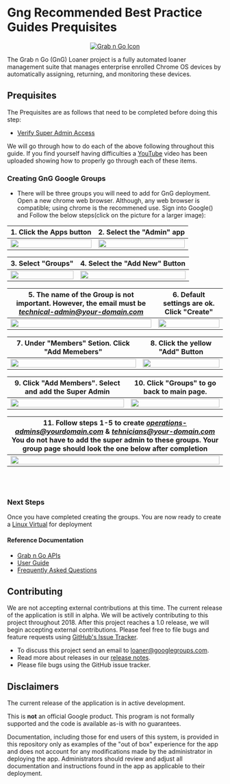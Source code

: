 <!-- mdformat off(GitHub header) -->
Gng Recommended Best Practice Guides Prequisites
======
<!-- mdformat on -->

<p align="center">
  <a href="#grabngo--">
    <img src="https://storage.googleapis.com/gngloaners/gnglogo.png" alt="Grab n Go Icon" />
  </a>
</p>

The Grab n Go (GnG) Loaner project is a fully automated loaner management suite
that manages enterprise enrolled Chrome OS devices by automatically assigning,
returning, and monitoring these devices.


## Prequisites

The Prequisites are as follows that need to be completed before doing this step: 
*	[Verify Super Admin Access](https://github.com/kid-yume/gnglinuxdeployment/tree/dev/docs/deployment/prerequisites/verifysuperadminaccess)


We will go through how to do each of the above following throughout this guide. If you find yourself having difficulties a
[YouTube](google.com) video has been uploaded showing how to properly go through each of these items. 


### Creating GnG Google Groups
*	 There will be three groups you will need to add for GnG deployment.
Open a new chrome web browser. Although, any web browser is compatible;
using chrome is the recommened use. Sign into Google() and 
Follow the below steps(click on the picture for a larger image):


 
**1.**	Click the Apps button       |**2.**  Select the "Admin" app
:-------------------------:|:-------------------------:
<a href="https://bit.ly/2EDMaiB"><img src="https://bit.ly/2NBdNM4" style="width:100%"/></a> |  <a href="https://bit.ly/2H6tWaW"><img src="https://bit.ly/2EDMaiB" style="width:100%"/></a>


**3.**	Select "Groups"       |**4.**  Select the "Add New" Button
:-------------------------:|:-------------------------:
<a href="http://bit.ly/2TkqjWo"><img src="http://bit.ly/2VBMwM5" style="width:100%"/></a> |  <a href="http://bit.ly/2VCWXzc"><img src="http://bit.ly/2VyGH23" style="width:100%"/></a>


**5.**	The name of the Group is not important. However, the email must be *technical-admin@your-domain.com*       |**6.**  Default settings are ok. Click "Create"
:-------------------------:|:-------------------------:
 <a href="http://bit.ly/2Hd4T6c"><img src="http://bit.ly/2SIu9mW" style="width:100%"/></a> |  <a href="http://bit.ly/2UmzqSI"><img src="http://bit.ly/2C09tRK" style="width:100%"/></a>
 
 
 
 **7.**	Under "Members" Setion. Click "Add  Memebers"        |**8.**  Click the yellow "Add" Button
:-------------------------:|:-------------------------:
<a href="http://bit.ly/2Tz4QrI"><img src="http://bit.ly/2VAwbY2" style="width:100%"/></a> |  <a href="http://bit.ly/2tPvEFZ"><img src="http://bit.ly/2VAwiTs" style="width:100%"/></a> 


**9.**	Click "Add Members". Select and add the Super Admin        |**10.**  Click "Groups" to go back to main page. 
:-------------------------:|:-------------------------:
<a href="http://bit.ly/2VGx4hZ"><img src="http://bit.ly/2UmzCBq" style="width:100%"/></a> |  <a href="http://bit.ly/2IRMoGV"><img src="http://bit.ly/2VC1guw" style="width:100%"/></a> 


**11.**	Follow steps 1-5 to create *operations-admins@yourdomain.com* & *tehnicians@your-domain.com*  You do not have to add the super admin to these groups. Your group page should look the one below after completion   |
:-------------------------:|
<a href="http://bit.ly/2Tc3IuZ"><img src="http://bit.ly/2Tc3IuZ" style="width:100%"/></a> | 


<br></br>

### Next Steps
Once you have completed creating the groups.  You are now ready 
to create a [Linux Virtual](https://github.com/kid-yume/gnglinuxdeployment/tree/dev/docs/deployment/prerequisites/virtualmachinecreation)
 for deployment  
  
#### Reference Documentation

-   [Grab n Go APIs](docs/gng_apis.md)
-   [User Guide](docs/user_guide.md)
-   [Frequently Asked
    Questions](docs/faq.md)

## Contributing

We are not accepting external contributions at this time. The current release of
the application is still in alpha. We will be actively contributing to this
project throughout 2018. After this project reaches a 1.0 release, we will begin
accepting external contributions. Please feel free to file bugs and feature
requests using [GitHub's Issue
Tracker](https://github.com/google/loaner/issues).

* To discuss this project send an email to loaner@googlegroups.com.
* Read more about releases in our [release notes](docs/release_notes.md).
* Please file bugs using the GitHub issue tracker.


## Disclaimers

The current release of the application is in active development.

This is **not** an official Google product. This program is not formally
supported and the code is available as-is with no guarantees.

Documentation, including those for end users of this system, is provided in this
repository only as examples of the "out of box" experience for the app and does
not account for any modifications made by the administrator in deploying the
app. Administrators should review and adjust all documentation and instructions
found in the app as applicable to their deployment.
